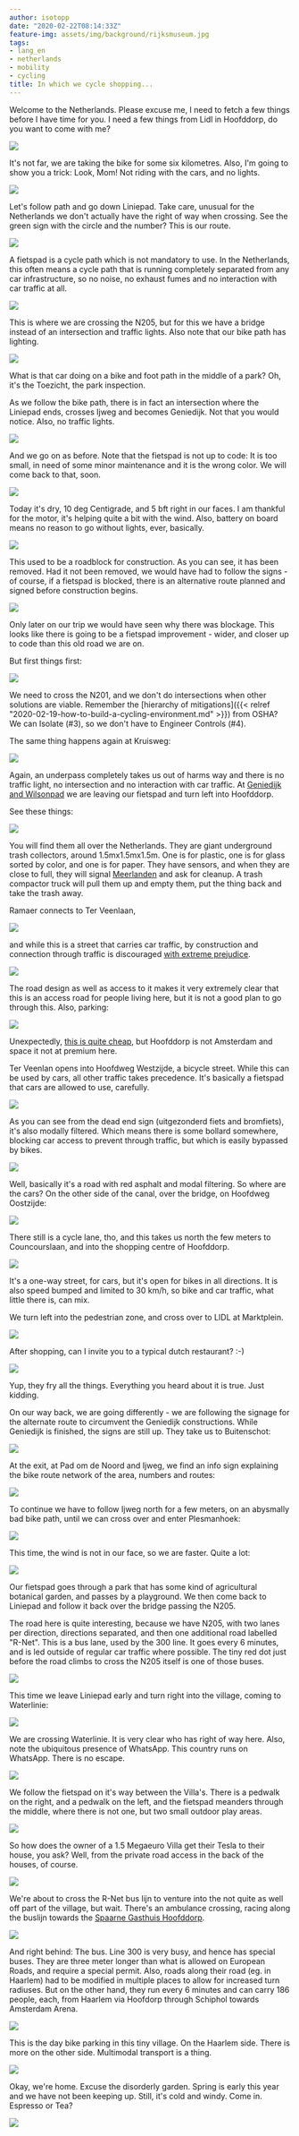 ```yaml
---
author: isotopp
date: "2020-02-22T08:14:33Z"
feature-img: assets/img/background/rijksmuseum.jpg
tags:
- lang_en
- netherlands
- mobility
- cycling
title: In which we cycle shopping...
---
```

Welcome to the Netherlands. Please excuse me, I need to fetch a few things before I have time for you. I need a few things from Lidl in Hoofddorp, do you want to come with me?

![](/uploads/2020/02/shopping-route.jpg)

It's not far, we are taking the bike for some six kilometres. Also, I'm going to show you a trick: Look, Mom! Not riding with the cars, and no lights.

[![](/uploads/2020/02/shopping-liniepad0.jpg)](https://www.google.com/maps/place/Spieringweg+%26+Liniepad,+2141+EB+Vijfhuizen/@52.3462107,4.6716007,20.48z/data=!4m5!3m4!1s0x47c5e60e7d1dfe7d:0x33dd4942d97522d9!8m2!3d52.3462134!4d4.6716484)

Let's follow path and go down Liniepad. Take care, unusual for the Netherlands we don't actually have the right of way when crossing. See the green sign with the circle and the number? This is our route.

[![](/uploads/2020/02/shopping-liniepad1.jpg)](https://www.google.com/maps/@52.3435576,4.6727783,20.48z)

A fietspad is a cycle path which is not mandatory to use. In the Netherlands, this often means a cycle path that is running completely separated from any car infrastructure, so no noise, no exhaust fumes and no interaction with car traffic at all.

[![](/uploads/2020/02/shopping-driemeeren-bridge.jpg)](https://www.google.com/maps/@52.3386639,4.6737899,19.03z)

This is where we are crossing the N205, but for this we have a bridge instead of an intersection and traffic lights. Also note that our bike path has lighting.

[![](/uploads/2020/02/shopping-driemeeren2.jpg)](https://www.google.com/maps/@52.3341893,4.6747681,18.32z)

What is that car doing on a bike and foot path in the middle of a park? Oh, it's the Toezicht, the park inspection.

As we follow the bike path, there is in fact an intersection where the Liniepad ends, crosses Ijweg and becomes Geniedijk. Not that you would notice. Also, no traffic lights.

[![](/uploads/2020/02/shopping-geniedijk0.jpg)](https://www.google.com/maps/@52.3231814,4.6791906,18.32z)

And we go on as before. Note that the fietspad is not up to code: It is too small, in need of some minor maintenance and it is the wrong color. We will come back to that, soon.

![](/uploads/2020/02/shopping-geniedijk1.jpg)

Today it's dry, 10 deg Centigrade, and 5 bft right in our faces. I am thankful for the motor, it's helping quite a bit with the wind. Also, battery on board means no reason to go without lights, ever, basically.

[![](/uploads/2020/02/shopping-geniedijk2.jpg)](https://www.google.com/maps/@52.3187838,4.6809613,18.32z)

This used to be a roadblock for construction. As you can see, it has been removed. Had it not been removed, we would have had to follow the signs - of course, if a fietspad is blocked, there is an alternative route planned and signed before construction begins.

[![](/uploads/2020/02/shopping-geniedijk3.jpg)](https://www.google.com/maps/@52.3141836,4.6843711,17.27z)

Only later on our trip we would have seen why there was blockage. This looks like there is going to be a fietspad improvement - wider, and closer up to code than this old road we are on.

But first things first:

[![](/uploads/2020/02/shopping-n201.jpg)](https://www.google.com/maps/@52.3141836,4.6843711,17.27z)

We need to cross the N201, and we don't do intersections when other solutions are viable. Remember the 
[hierarchy of mitigations]({{< relref "2020-02-19-how-to-build-a-cycling-environment.md" >}})
from OSHA? We can Isolate (#3), so we don't have to Engineer Controls (#4).

The same thing happens again at Kruisweg:

![](/uploads/2020/02/shopping-kruisweg.jpg)

Again, an underpass completely takes us out of harms way and there is no traffic light, no intersection and no interaction with car traffic. At [Geniedijk and Wilsonpad](https://www.google.com/maps/place/Geniedijk+%26+Wilsonpad,+2131+BJ+Hoofddorp/@52.3068788,4.6819541,17z/data=!3m1!4b1!4m5!3m4!1s0x47c5e7b2169b7763:0x1903ce7f4d2df711!8m2!3d52.3068788!4d4.6841428) we are leaving our fietspad and turn left into Hoofddorp.

See these things:

[![](/uploads/2020/02/shopping-ramaerstraat.jpg)](https://www.google.com/maps/place/Geniedijk+%26+Wilsonpad,+2131+BJ+Hoofddorp/@52.3068788,4.6819541,17z/data=!3m1!4b1!4m5!3m4!1s0x47c5e7b2169b7763:0x1903ce7f4d2df711!8m2!3d52.3068788!4d4.6841428)

You will find them all over the Netherlands. They are giant underground trash collectors, around 1.5mx1.5mx1.5m. One is for plastic, one is for glass sorted by color, and one is for paper. They have sensors, and when they are close to full, they will signal [Meerlanden](https://www.meerlanden.nl/) and ask for cleanup. A trash compactor truck will pull them up and empty them, put the thing back and take the trash away.

Ramaer connects to Ter Veenlaan,

[![](/uploads/2020/02/shopping-ter-veenlaan.jpg)](https://www.google.com/maps/place/Ter+Veenlaan+%26+Ramaerstraat,+2131+BH+Hoofddorp/@52.307515,4.6840549,17z/data=!3m1!4b1!4m5!3m4!1s0x47c5e7ad8e7d0c6f:0x5c0c7f82e9b6c59e!8m2!3d52.307515!4d4.6862436)

and while this is a street that carries car traffic, by construction and connection through traffic is discouraged [with extreme prejudice](https://en.wikipedia.org/wiki/Summary_execution).

[![](/uploads/2020/02/shopping-ter-veenlaan2.jpg)](https://www.google.com/maps/place/Ter+Veenlaan+%26+Eigenhuisstraat,+2131+WL+Hoofddorp/@52.3065383,4.6862245,19z/data=!3m1!4b1!4m5!3m4!1s0x47c5e7ade8bf3b8f:0x40533320318d9884!8m2!3d52.3065383!4d4.6867717)


The road design as well as access to it makes it very extremely clear that this is an access road for people living here, but it is not a good plan to go through this. Also, parking:

![](/uploads/2020/02/shopping-ter-veenlaan3.jpg)

Unexpectedly, [this is quite cheap](https://haarlemmermeergemeente.nl/taak/parkeren), but Hoofddorp is not Amsterdam and space it not at premium here.

Ter Veenlan opens into Hoofdweg Westzijde, a bicycle street. While this can be used by cars, all other traffic takes precedence. It's basically a fietspad that cars are allowed to use, carefully.

[![](/uploads/2020/02/shopping-hoofdweg-westzijde.jpg)](https://www.google.com/maps/place/Ter+Veenlaan+%26+Hoofdweg+Westzijde,+2132+DH+Hoofddorp/@52.303865,4.6877628,17z/data=!3m1!4b1!4m5!3m4!1s0x47c5e7aec2789dd3:0xa7fc6d62eeed0c4c!8m2!3d52.303865!4d4.6899515)

As you can see from the dead end sign (uitgezonderd fiets and bromfiets), it's also modally filtered. Which means there is some bollard somewhere, blocking car access to prevent through traffic, but which is easily bypassed by bikes.

![](/uploads/2020/02/shopping-hoofdweg-westzijde2.jpg)

Well, basically it's a road with red asphalt and modal filtering. So where are the cars? On the other side of the canal, over the bridge, on Hoofdweg Oostzijde:

[![](/uploads/2020/02/shopping-hoofdweg-ostsijde.jpg)](https://www.google.com/maps/place/Ter+Veenlaan+%26+Hoofdweg+Oostzijde,+2132+DH+Hoofddorp/@52.3036725,4.6881317,17z/data=!3m1!4b1!4m5!3m4!1s0x47c5e7aec355c851:0xe9426c6a869e23f7!8m2!3d52.3036725!4d4.6903204)

There still is a cycle lane, tho, and this takes us north the few meters to Councourslaan, and into the shopping centre of Hoofddorp.

![](/uploads/2020/02/shopping-concourslaan.jpg)

It's a one-way street, for cars, but it's open for bikes in all directions. It is also speed bumped and limited to 30 km/h, so bike and car traffic, what little there is, can mix.

We turn left into the pedestrian zone, and cross over to LIDL at Marktplein.

![](/uploads/2020/02/shopping-lidl.jpg)

After shopping, can I invite you to a typical dutch restaurant? :-)

![](/uploads/2020/02/shopping-febo.jpg)

Yup, they fry all the things. Everything you heard about it is true. Just kidding.

On our way back, we are going differently - we are following the signage for the alternate route to circumvent the Geniedijk constructions. While Geniedijk is finished, the signs are still up. They take us to Buitenschot:

[![](/uploads/2020/02/shopping-buitenschot.jpg)](https://www.google.com/maps/place/Parkeerplaats+Groene+Carr%C3%A9+Zuid+-+Westzijde/@52.313244,4.7009037,17z/data=!3m1!4b1!4m5!3m4!1s0x47c5e783857eec97:0xab8dd27a9710a13c!8m2!3d52.313244!4d4.7028626)

At the exit, at Pad om de Noord and Ijweg, we find an info sign explaining the bike route network of the area, numbers and routes:

[![](/uploads/2020/02/shopping-ijweg1.jpg)](https://www.google.com/maps/search/pad+om+de+noord+and+ijweg/@52.3245634,4.6799518,19.22z)

To continue we have to follow Ijweg north for a few meters, on an abysmally bad bike path, until we can cross over and enter Plesmanhoek:

[![](/uploads/2020/02/shopping-ijweg3.jpg)](https://www.google.com/maps/place/Mysteryland+Camping/@52.3272018,4.6820808,18.87z/data=!4m5!3m4!1s0x47c5e64154e12711:0x258aa12f9501a6f0!8m2!3d52.3273953!4d4.6821509)

This time, the wind is not in our face, so we are faster. Quite a lot:

![](/uploads/2020/02/shopping-plesmanhoek1.jpg)

Our fietspad goes through a park that has some kind of agricultural botanical garden, and passes by a playground. We then come back to Liniepad and follow it back over the bridge passing the N205.

The road here is quite interesting, because we have N205, with two lanes per direction, directions separated, and then one additional road labelled "R-Net". This is a bus lane, used by the 300 line. It goes every 6 minutes, and is led outside of regular car traffic where possible. The tiny red dot just before the road climbs to cross the N205 itself is one of those buses.

[![](/uploads/2020/02/shopping-n205.jpg)](https://www.google.com/maps/@52.3356459,4.6752882,19.04z)

This time we leave Liniepad early and turn right into the village, coming to Waterlinie:

[![](/uploads/2020/02/shopping-waterlinie1.jpg)](https://www.google.com/maps/@52.3435011,4.6731546,19.41z)

We are crossing Waterlinie. It is very clear who has right of way here. Also, note the ubiquitous presence of WhatsApp. This country runs on WhatsApp. There is no escape.

[![](/uploads/2020/02/shopping-waterlinie2.jpg)](https://www.google.com/maps/@52.3435926,4.6743971,19.41z)

We follow the fietspad on it's way between the Villa's. There is a pedwalk on the right, and a pedwalk on the left, and the fietspad meanders through the middle, where there is not one, but two small outdoor play areas.

[![](/uploads/2020/02/shopping-waterlinie3.jpg)](https://www.google.com/maps/place/Citadel+14,+2141+MC+Vijfhuizen/@52.3435885,4.6748634,20.23z/data=!4m5!3m4!1s0x47c5e61278a9dd4f:0x8cdddea91d86d152!8m2!3d52.343587!4d4.6747602)

So how does the owner of a 1.5 Megaeuro Villa get their Tesla to their house, you ask? Well, from the private road access in the back of the houses, of course.

[![](/uploads/2020/02/shopping-waterlinie4.jpg)](https://www.google.com/maps/place/Waterlinie+4,+2141+MA+Vijfhuizen/@52.3447025,4.6766681,19z/data=!4m5!3m4!1s0x47c5e60d71d9c8a5:0xfd38257290a197fd!8m2!3d52.3444133!4d4.6761558)

We're about to cross the R-Net bus lijn to venture into the not quite as well off part of the village, but wait. There's an ambulance crossing, racing along the buslijn towards the [Spaarne Gasthuis Hoofddorp](https://www.google.com/maps/place/Spaarne+Hospital+Hoofddorp/@52.3249369,4.6538161,17z/data=!4m5!3m4!1s0x47c5e62615501753:0x3ce45feaaa9c821d!8m2!3d52.324344!4d4.6536074).

[![](/uploads/2020/02/shopping-vijfhuizen1.jpg)](https://www.google.com/maps/search/vijfhuizen+bus+stop/@52.3443078,4.676534,19.63z)

And right behind: The bus. Line 300 is very busy, and hence has special buses. They are three meter longer than what is allowed on European Roads, and require a special permit. Also, roads along their road (eg. in Haarlem) had to be modified in multiple places to allow for increased turn radiuses. But on the other hand, they run every 6 minutes and can carry 186 people, each, from Haarlem via Hoofdorp through Schiphol towards Amsterdam Arena.

![](/uploads/2020/02/shopping-vijfhuizen2.jpg)

This is the day bike parking in this tiny village. On the Haarlem side. There is more on the other side. Multimodal transport is a thing.

![](/uploads/2020/02/shopping-vijfhuizen3.jpg)

Okay, we're home. Excuse the disorderly garden. Spring is early this year and we have not been keeping up. Still, it's cold and windy. Come in. Espresso or Tea?

![](/uploads/2020/02/shopping-vijfhuizen4.jpg)
